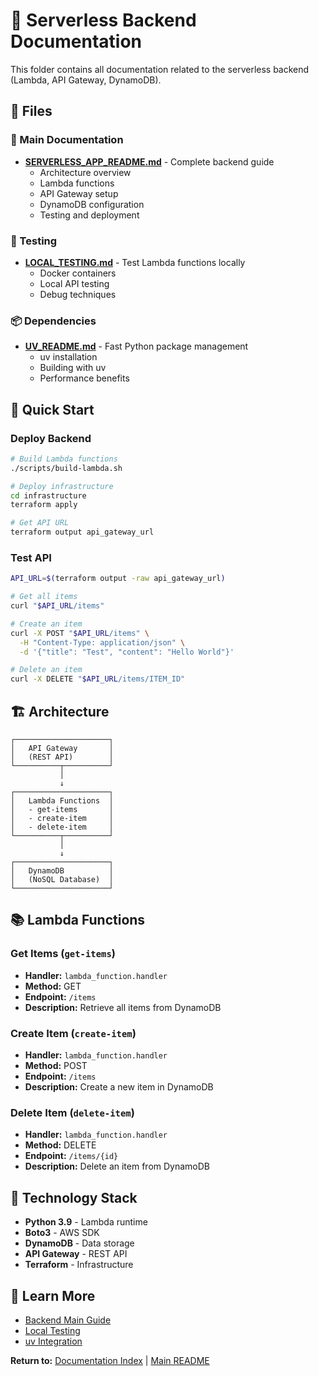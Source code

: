 # 🚀 Serverless Backend Documentation

This folder contains all documentation related to the serverless backend (Lambda, API Gateway, DynamoDB).

## 📄 Files

### 📘 Main Documentation
- **[SERVERLESS_APP_README.md](./SERVERLESS_APP_README.md)** - Complete backend guide
  - Architecture overview
  - Lambda functions
  - API Gateway setup
  - DynamoDB configuration
  - Testing and deployment

### 🧪 Testing
- **[LOCAL_TESTING.md](./LOCAL_TESTING.md)** - Test Lambda functions locally
  - Docker containers
  - Local API testing
  - Debug techniques

### 📦 Dependencies
- **[UV_README.md](./UV_README.md)** - Fast Python package management
  - uv installation
  - Building with uv
  - Performance benefits

## 🎯 Quick Start

### Deploy Backend

```bash
# Build Lambda functions
./scripts/build-lambda.sh

# Deploy infrastructure
cd infrastructure
terraform apply

# Get API URL
terraform output api_gateway_url
```

### Test API

```bash
API_URL=$(terraform output -raw api_gateway_url)

# Get all items
curl "$API_URL/items"

# Create an item
curl -X POST "$API_URL/items" \
  -H "Content-Type: application/json" \
  -d '{"title": "Test", "content": "Hello World"}'

# Delete an item
curl -X DELETE "$API_URL/items/ITEM_ID"
```

## 🏗️ Architecture

```
┌─────────────────────┐
│   API Gateway       │
│   (REST API)        │
└──────────┬──────────┘
           │
           ↓
┌─────────────────────┐
│   Lambda Functions  │
│   - get-items       │
│   - create-item     │
│   - delete-item     │
└──────────┬──────────┘
           │
           ↓
┌─────────────────────┐
│   DynamoDB          │
│   (NoSQL Database)  │
└─────────────────────┘
```

## 📚 Lambda Functions

### Get Items (`get-items`)
- **Handler:** `lambda_function.handler`
- **Method:** GET
- **Endpoint:** `/items`
- **Description:** Retrieve all items from DynamoDB

### Create Item (`create-item`)
- **Handler:** `lambda_function.handler`
- **Method:** POST
- **Endpoint:** `/items`
- **Description:** Create a new item in DynamoDB

### Delete Item (`delete-item`)
- **Handler:** `lambda_function.handler`
- **Method:** DELETE
- **Endpoint:** `/items/{id}`
- **Description:** Delete an item from DynamoDB

## 🔧 Technology Stack

- **Python 3.9** - Lambda runtime
- **Boto3** - AWS SDK
- **DynamoDB** - Data storage
- **API Gateway** - REST API
- **Terraform** - Infrastructure

## 📖 Learn More

- [Backend Main Guide](./SERVERLESS_APP_README.md)
- [Local Testing](./LOCAL_TESTING.md)
- [uv Integration](./UV_README.md)

**Return to:** [Documentation Index](../README.md) | [Main README](../../README.md)

